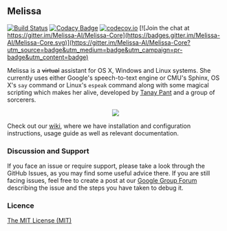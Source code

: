 ## Melissa
[![Build Status](https://api.travis-ci.org/Melissa-AI/Melissa-Core.svg?branch=master)](https://travis-ci.org/Melissa-AI/Melissa-Core/) 
[![Codacy Badge](https://api.codacy.com/project/badge/Grade/b1394316e9eb40bbbf51a12530c4f86d)](https://www.codacy.com/app/tanay1337/Melissa-Core?utm_source=github.com&amp;utm_medium=referral&amp;utm_content=Melissa-AI/Melissa-Core&amp;utm_campaign=Badge_Grade) 
[![codecov.io](http://codecov.io/github/Melissa-AI/Melissa-Core/coverage.svg?branch=master)](http://codecov.io/github/Melissa-AI/Melissa-Core?branch=master)
[![Join the chat at https://gitter.im/Melissa-AI/Melissa-Core](https://badges.gitter.im/Melissa-AI/Melissa-Core.svg)](https://gitter.im/Melissa-AI/Melissa-Core?utm_source=badge&utm_medium=badge&utm_campaign=pr-badge&utm_content=badge)

Melissa is a <del>virtual</del> assistant for OS X, Windows and Linux systems. She currently uses either Google's speech-to-text engine or CMU's Sphinx, OS X's `say` command or Linux's `espeak` command along with some magical scripting which makes her alive, developed by [Tanay Pant](http://tanaypant.com) and a group of sorcerers.

<p align="center">
  <a href="https://www.youtube.com/watch?v=r1yoaq3BcUA"><img src="http://i.imgur.com/OmsI07v.gif"></a>
</p>

Check out our [wiki](https://github.com/Melissa-AI/Melissa-Core/wiki), where we have installation and configuration instructions, usage guide as well as relevant documentation.

### Discussion and Support

If you face an issue or require support, please take a look through the GitHub Issues, as you may find some useful advice there. If you are still facing issues, feel free to create a post at our [Google Group Forum](https://groups.google.com/forum/#!forum/melissa-support--discussion-forum/) describing the issue and the steps you have taken to debug it.

### Licence

[The MIT License (MIT)](https://github.com/Melissa-AI/Melissa-Core/blob/master/LICENSE.md)
